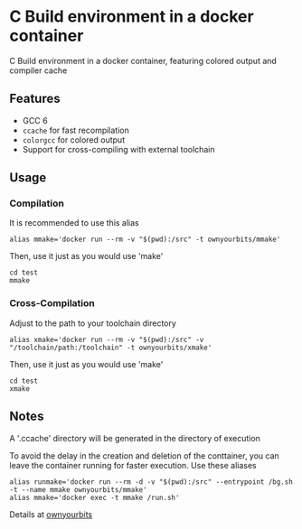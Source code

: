 # C Build environment in a docker container

C Build environment in a docker container, featuring colored output and compiler cache

## Features

 - GCC 6
 - `ccache` for fast recompilation
 - `colorgcc` for colored output
 - Support for cross-compiling with external toolchain

## Usage

### Compilation

It is recommended to use this alias

```
alias mmake='docker run --rm -v "$(pwd):/src" -t ownyourbits/mmake'
```

Then, use it just as you would use 'make'

```
cd test
mmake
```

### Cross-Compilation

Adjust to the path to your toolchain directory

```
alias xmake='docker run --rm -v "$(pwd):/src" -v "/toolchain/path:/toolchain" -t ownyourbits/xmake'
```

Then, use it just as you would use 'make'
```
cd test
xmake
```


## Notes

A '.ccache' directory will be generated in the directory of execution

To avoid the delay in the creation and deletion of the conttainer, you can leave the container running for faster execution. Use these aliases

```
alias runmake='docker run --rm -d -v "$(pwd):/src" --entrypoint /bg.sh -t --name mmake ownyourbits/mmake'
alias mmake='docker exec -t mmake /run.sh'
```


Details at [ownyourbits](https://ownyourbits.com/2017/06/20/c-build-environment-in-a-docker-container/)
